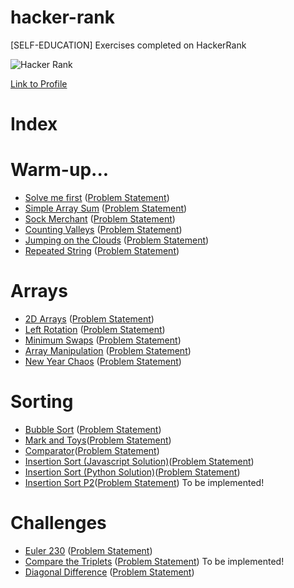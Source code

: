 # hacker-rank
[SELF-EDUCATION] Exercises completed on HackerRank

![Hacker Rank](https://s3-us-west-1.amazonaws.com/pathrise-website-guide-wp/guides/wp-content/uploads/2019/05/22174532/hackerrank-logo.jpg)

[Link to Profile](https://www.hackerrank.com/cancela_juancar1)

# Index

# Warm-up...
* [Solve me first](warm_up-ex_0-solve_me_first.js) ([Problem Statement](warm_up-ex_0-solve_me_first.pdf))
* [Simple Array Sum](warm_up-ex_0-simple_array_sum.js) ([Problem Statement](warm_up-ex_0-simple_array_sum.pdf))
* [Sock Merchant](warm_up-ex_1-socket_merchant.js) ([Problem Statement](warm_up-ex_1-socket_merchant.pdf))
* [Counting Valleys](warm_up-ex_2-counting_valleys.js) ([Problem Statement](warm_up-ex_2-counting_valleys.pdf))
* [Jumping on the Clouds](warm_up-ex_3-jumping_on_the_clouds.js) ([Problem Statement](warm_up-ex_3-jumping_on_the_clouds.pdf))
* [Repeated String](warm_up-ex_4-repeated_string.js) ([Problem Statement](warm_up-ex_4-repeated_string.pdf))

# Arrays
* [2D Arrays](arrays-ex_1-2d_arrays_ds.js) ([Problem Statement](arrays-ex_1-2d_arrays_ds.pdf))
* [Left Rotation](arrays-ex_2-left_rotation.js) ([Problem Statement](arrays-ex_2-left_rotation.pdf))
* [Minimum Swaps](arrays-ex_3-minimum_swaps_2.js) ([Problem Statement](arrays-ex_3-minimum_swaps_2.pdf))
* [Array Manipulation](arrays-ex_4-array_manipulation.js) ([Problem Statement](arrays-ex_4-array_manipulation.pdf))
* [New Year Chaos](arrays-ex_5-new_year_chaos.js) ([Problem Statement](arrays-ex_5-new_year_chaos.pdf))

# Sorting
* [Bubble Sort](sorting-ex_1-bubble_sort.js) ([Problem Statement](sorting-ex_1-bubble_sort.pdf))
* [Mark and Toys](sorting-ex_2-marks_and_toys.js)([Problem Statement](sorting-ex_2-marks_and_toys.pdf))
* [Comparator](sorting-ex_3-comparator.java)([Problem Statement](sorting-ex_3-comparator.pdf))
* [Insertion Sort (Javascript Solution)](sorting-ex_4-insertion_sort.js)([Problem Statement](sorting-ex_4-insertion_sort.pdf))
* [Insertion Sort (Python Solution)](sorting-ex_4-insertion_sort.py)([Problem Statement](sorting-ex_4-insertion_sort.pdf))
* [Insertion Sort P2](sorting-ex_5-insertion_sort_2.js)([Problem Statement](sorting-ex_5-insertion_sort_2.pdf)) To be implemented!


# Challenges
* [Euler 230](challenges-euler230.js) ([Problem Statement](challenges-euler230.pdf))
* [Compare the Triplets](challenges-compare_the_triplets.js) ([Problem Statement](challenges-compare_the_triplets.pdf)) To be implemented!
* [Diagonal Difference](challenges-diagonal_difference.js) ([Problem Statement](challenges-diagonal_difference.pdf))




